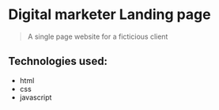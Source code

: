 # Digital marketer Landing page

> A single page website for a ficticious client

## Technologies used:

- html
- css 
- javascript